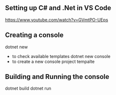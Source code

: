 ## Setting up C# and .Net in VS Code
https://www.youtube.com/watch?v=GVmtPO-UEps

## Creating a console
dotnet new
- to check available templates
dotnet new console
- to create a new console project tempalte

## Building and Running the console
dotnet build
dotnet run